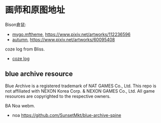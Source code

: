 # 画师和原图地址

Bison倉鼠:

- [mygo.mftheme](./themes/mygo.mftheme), https://www.pixiv.net/artworks/112236596
- [autumn](./themes/autumn.mftheme), https://www.pixiv.net/artworks/60095408


coze log from Bliss.
- [coze log](https://steamcommunity.com/sharedfiles/filedetails/?id=3035257241)

## blue archive resource

Blue Archive is a registered trademark of NAT GAMES Co., Ltd. This repo is not affiliated with NEXON Korea Corp. & NEXON GAMES Co., Ltd. All game resources are copyrighted to the respective owners.

BA Noa webm.
- noa https://github.com/SunsetMkt/blue-archive-spine